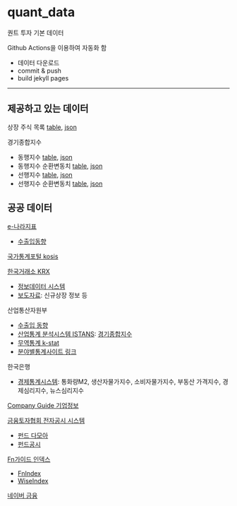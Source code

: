 # quant_data

퀀트 투자 기본 데이터 

Github Actions을 이용하여 자동화 함 
* 데이터 다운로드
* commit & push
* build jekyll pages 

---

## 제공하고 있는 데이터

상장 주식 목록 [table](https://pinedance.github.io/quant-data-open/dist/CompanyList.html), [json](https://pinedance.github.io/quant-data-open/dist/CompanyList.json)

경기종합지수
* 동행지수 [table](https://pinedance.github.io/quant-data-open/dist/CompositeIndex/CoincidenceIndex.html), [json](https://pinedance.github.io/quant-data-open/dist/CompositeIndex/CoincidenceIndex.json)
* 동행지수 순환변동치 [table](https://pinedance.github.io/quant-data-open/dist/CompositeIndex/CoincidenceIndexCyclicalComponent.html), [json](https://pinedance.github.io/quant-data-open/dist/CompositeIndex/CoincidenceIndexCyclicalComponent.json)
* 선행지수 [table](https://pinedance.github.io/quant-data-open/dist/CompositeIndex/LeadingIndex.html), [json](https://pinedance.github.io/quant-data-open/dist/CompositeIndex/LeadingIndex.json)
* 선행지수 순환변동치 [table](https://pinedance.github.io/quant-data-open/dist/CompositeIndex/LeadingIndexCyclicalComponent.html), [json](https://pinedance.github.io/quant-data-open/dist/CompositeIndex/LeadingIndexCyclicalComponent.json)


## 공공 데이터

[e-나라지표](http://www.index.go.kr)
* [수출입동향](http://www.index.go.kr/potal/main/EachDtlPageDetail.do?idx_cd=1066)

[국가통계포털 kosis](https://kosis.kr/)

[한국거래소 KRX](http://www.krx.co.kr)
* [정보데이터 시스템](http://data.krx.co.kr/)
* [보도자료](http://open.krx.co.kr/contents/OPN/05/05000000/OPN05000000.jsp): 신규상장 정보 등

산업통산자원부
* [수출입 동향](https://www.motie.go.kr/search/search.do?site=main&kwd=%EC%9B%94+%EC%88%98%EC%B6%9C%EC%9E%85+%EB%8F%99%ED%96%A5&category=c2&reSrchFlag=&currentPage=1&detailSearch=&srchFd=%24param.srchFd&sort=r&date=%24param.date&start-date=&end-date=&preCondi=%24param.preCondi&rowPerPage=10&fdTot=%24param.fdTot&fdTitle=%24param.fdTitle&fdContent=%24param.fdContent&fdFile=%24param.fdFile&fdNotice=%24param.fdNotice&ppkFlag=weekly&searchOption=allword&searchRange=fdTot&searchOptionAnd=&searchOptionOr=)
* [산업통계 분석시스템 ISTANS](https://www.istans.or.kr/mainMenu.do): [경기종합지수](https://www.istans.or.kr/su/newSuTab.do?scode=S99)
* [무역통계 k-stat](https://stat.kita.net/stat/kts/sum/SumImpExpTotalList.screen)
* [분야별통계사이트 링크](http://www.motie.go.kr/motie/py/sa/staticsitee/staticsite.jsp)

한국은행
* [경제통계시스템](https://ecos.bok.or.kr/): 통화량M2, 생산자물가지수, 소비자물가지수, 부동산 가격지수, 경제심리지수, 뉴스심리지수

[Company Guide 기업정보](https://comp.fnguide.com)

[금융토자협회 전자공시 시스템](https://dis.kofia.or.kr/)
* [펀드 다모아](https://dis.kofia.or.kr/websquare/index.jsp?w2xPath=/wq/damoa/DISFundAnnFundUnit.xml&divisionId=MDIS08006000000000&serviceId=SDIS08006000000)
* [펀드공시](https://dis.kofia.or.kr/websquare/index.jsp?w2xPath=/wq/fundann/DISFundAnnSrch.xml&divisionId=MDIS01001000000000&serviceId=SDIS01001000000)

[Fn가이드 인덱스](http://www.fnindex.co.kr/)
* [FnIndex](http://www.fnindex.co.kr/overview/I/MIS)
* [WiseIndex](https://www.wiseindex.com/Index/Index#/WMI500)

[네이버 금융](https://finance.naver.com/sise/etf.naver)
